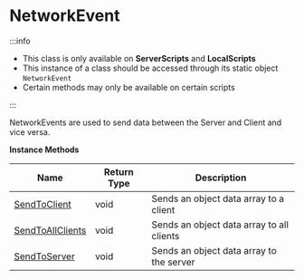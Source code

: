 # NetworkEvent

:::info

+ This class is only available on **ServerScripts** and **LocalScripts**
+ This instance of a class should be accessed through its static object `NetworkEvent`
+ Certain methods may only be available on certain scripts

:::

NetworkEvents are used to send data between the Server and Client and vice versa.

**Instance Methods**

Name | Return Type | Description
--- | --- | ---
[SendToClient](sendtoclient) | void | Sends an object data array to a client
[SendToAllClients](sendtoallclients) | void | Sends an object data array to all clients
[SendToServer](sendtoserver) | void | Sends an object data array to the server